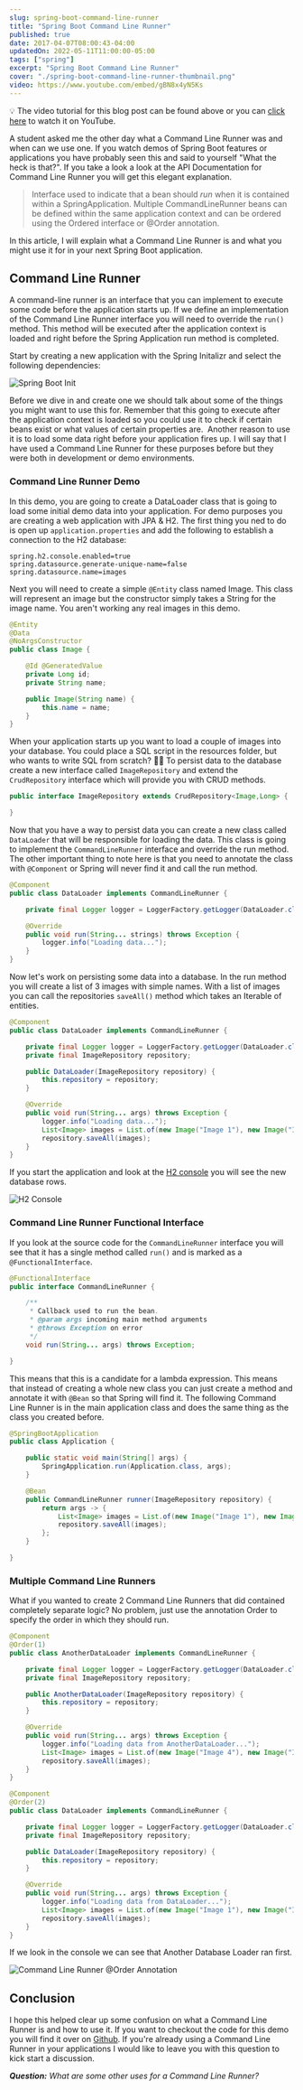 ```yaml
---
slug: spring-boot-command-line-runner
title: "Spring Boot Command Line Runner"
published: true
date: 2017-04-07T08:00:43-04:00
updatedOn: 2022-05-11T11:00:00-05:00
tags: ["spring"]
excerpt: "Spring Boot Command Line Runner"
cover: "./spring-boot-command-line-runner-thumbnail.png"
video: https://www.youtube.com/embed/gBN8x4yN5Ks
---
```


<div class="callout">💡 The video tutorial for this blog post can be found above or you can <a href="https://youtu.be/gBN8x4yN5Ks">click here</a> to watch it on YouTube.</div>

A student asked me the other day what a Command Line Runner was and when can we use one. If you watch demos of Spring Boot features or applications you have probably seen this and said to yourself "What the heck is that?". If you take a look a look at the API Documentation for Command Line Runner you will get this elegant explanation.

> Interface used to indicate that a bean should _run_ when it is contained within a SpringApplication. Multiple CommandLineRunner beans can be defined within the same application context and can be ordered using the Ordered interface or @Order annotation.

In this article, I will explain what a Command Line Runner is and what you might use it for in your next Spring Boot application.

## Command Line Runner

A command-line runner is an interface that you can implement to execute some code before the application starts up. If we define an implementation of the Command Line Runner interface you will need to override the `run()` method. This method will be executed after the application context is loaded and right before the Spring Application run method is completed.

Start by creating a new application with the Spring Initalizr and select the following dependencies:

![Spring Boot Init](./spring-boot-init.png)

Before we dive in and create one we should talk about some of the things you might want to use this for. Remember that this going to execute after the application context is loaded so you could use it to check if certain beans exist or what values of certain properties are.  Another reason to use it is to load some data right before your application fires up. I will say that I have used a Command Line Runner for these purposes before but they were both in development or demo environments.

### Command Line Runner Demo

In this demo, you are going to create a DataLoader class that is going to load some initial demo data into your application. For demo purposes you are creating a web application with JPA & H2. The first thing you ned to do is open up `application.properties` and add the following to establish a connection to the H2 database:

```
spring.h2.console.enabled=true
spring.datasource.generate-unique-name=false
spring.datasource.name=images
```

Next you will need to create a simple `@Entity` class named Image. This class will represent an image but the constructor simply takes a String for the image name. You aren't working any real images in this demo.

```java
@Entity
@Data
@NoArgsConstructor
public class Image {

    @Id @GeneratedValue
    private Long id;
    private String name;

    public Image(String name) {
        this.name = name;
    }
}
```

When your application starts up you want to load a couple of images into your database. You could place a SQL script in the resources folder, but who wants to write SQL from scratch? 🤦‍♂️ To persist data to the database create a new interface called `ImageRepository` and extend the `CrudRepository` interface which will provide you with CRUD methods.

```java
public interface ImageRepository extends CrudRepository<Image,Long> {

}
```

Now that you have a way to persist data you can create a new class called `DataLoader` that will be responsible for loading the data. This class is going to implement the `CommandLineRunner` interface and override the run method. The other important thing to note here is that you need to annotate the class with `@Component` or Spring will never find it and call the run method.

```java
@Component
public class DataLoader implements CommandLineRunner {

    private final Logger logger = LoggerFactory.getLogger(DataLoader.class);

    @Override
    public void run(String... strings) throws Exception {
        logger.info("Loading data...");
    }
}
```

Now let's work on persisting some data into a database. In the run method you will create a list of 3 images with simple names. With a list of images you can call the repositories `saveAll()` method which takes an Iterable of entities.

```java
@Component
public class DataLoader implements CommandLineRunner {

    private final Logger logger = LoggerFactory.getLogger(DataLoader.class);
    private final ImageRepository repository;

    public DataLoader(ImageRepository repository) {
        this.repository = repository;
    }

    @Override
    public void run(String... args) throws Exception {
        logger.info("Loading data...");
        List<Image> images = List.of(new Image("Image 1"), new Image("Image 2"), new Image("Image 3"));
        repository.saveAll(images);
    }
}
```

If you start the application and look at the [H2 console](http://localhost:8080/h2-console) you will see the new database rows.

![H2 Console](./h2-console.png)

### Command Line Runner Functional Interface

If you look at the source code for the `CommandLineRunner` interface you will see that it has a single method called `run()` and is marked as a `@FunctionalInterface`.

```java
@FunctionalInterface
public interface CommandLineRunner {

	/**
	 * Callback used to run the bean.
	 * @param args incoming main method arguments
	 * @throws Exception on error
	 */
	void run(String... args) throws Exception;

}
```

This means that this is a candidate for a lambda expression. This means that instead of creating a whole new class you can just create a method and annotate it with `@Bean` so that Spring will find it. The following Command Line Runner is in the main application class and does the same thing as the class you created before.

```java
@SpringBootApplication
public class Application {

    public static void main(String[] args) {
        SpringApplication.run(Application.class, args);
    }

    @Bean
    public CommandLineRunner runner(ImageRepository repository) {
        return args -> {
            List<Image> images = List.of(new Image("Image 1"), new Image("Image 2"), new Image("Image 3"));
            repository.saveAll(images);
        };
    }

}
```

### Multiple Command Line Runners

What if you wanted to create 2 Command Line Runners that did contained completely separate logic? No problem, just use the annotation Order to specify the order in which they should run.

```java
@Component
@Order(1)
public class AnotherDataLoader implements CommandLineRunner {

    private final Logger logger = LoggerFactory.getLogger(DataLoader.class);
    private final ImageRepository repository;

    public AnotherDataLoader(ImageRepository repository) {
        this.repository = repository;
    }

    @Override
    public void run(String... args) throws Exception {
        logger.info("Loading data from AnotherDataLoader...");
        List<Image> images = List.of(new Image("Image 4"), new Image("Image 5"), new Image("Image 6"));
        repository.saveAll(images);
    }
}
```

```java
@Component
@Order(2)
public class DataLoader implements CommandLineRunner {

    private final Logger logger = LoggerFactory.getLogger(DataLoader.class);
    private final ImageRepository repository;

    public DataLoader(ImageRepository repository) {
        this.repository = repository;
    }

    @Override
    public void run(String... args) throws Exception {
        logger.info("Loading data from DataLoader...");
        List<Image> images = List.of(new Image("Image 1"), new Image("Image 2"), new Image("Image 3"));
        repository.saveAll(images);
    }
}
```

If we look in the console we can see that Another Database Loader ran first.

![Command Line Runner @Order Annotation](./command-line-runner-order.png)

## Conclusion

I hope this helped clear up some confusion on what a Command Line Runner is and how to use it. If you want to checkout the code for this demo you will find it over on [Github](https://github.com/danvega/command-line-runner). If you're already using a Command Line Runner in your applications I would like to leave you with this question to kick start a discussion.

_**Question:** What are some other uses for a Command Line Runner?_

